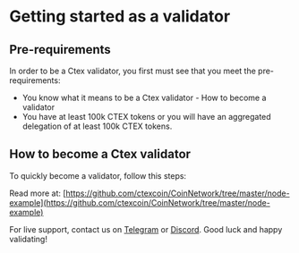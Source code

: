 # Getting started as a validator

## Pre-requirements

In order to be a Ctex validator, you first must see that you meet the pre-requirements:

* You know what it means to be a Ctex validator - How to become a validator
* You have at least 100k CTEX tokens or you will have an aggregated delegation of at least 100k CTEX tokens.

## How to become a Ctex validator

To quickly become a validator, follow this steps:

Read more at: [https://github.com/ctexcoin/CoinNetwork/tree/master/node-example](https://github.com/ctexcoin/CoinNetwork/tree/master/node-example)

For live support, contact us on [Telegram](https://t.me/) or [Discord](https://discord.gg/). Good luck and happy validating!
